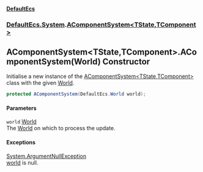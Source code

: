 #### [DefaultEcs](index.md 'index')
### [DefaultEcs.System](index.md#DefaultEcs_System 'DefaultEcs.System').[AComponentSystem&lt;TState,TComponent&gt;](AComponentSystem_TState_TComponent_.md 'DefaultEcs.System.AComponentSystem&lt;TState,TComponent&gt;')
## AComponentSystem&lt;TState,TComponent&gt;.AComponentSystem(World) Constructor
Initialise a new instance of the [AComponentSystem&lt;TState,TComponent&gt;](AComponentSystem_TState_TComponent_.md 'DefaultEcs.System.AComponentSystem&lt;TState,TComponent&gt;') class with the given [World](AComponentSystem_TState_TComponent__World.md 'DefaultEcs.System.AComponentSystem&lt;TState,TComponent&gt;.World').  
```csharp
protected AComponentSystem(DefaultEcs.World world);
```
#### Parameters
<a name='DefaultEcs_System_AComponentSystem_TState_TComponent__AComponentSystem(DefaultEcs_World)_world'></a>
`world` [World](World.md 'DefaultEcs.World')  
The [World](AComponentSystem_TState_TComponent__World.md 'DefaultEcs.System.AComponentSystem&lt;TState,TComponent&gt;.World') on which to process the update.
  
#### Exceptions
[System.ArgumentNullException](https://docs.microsoft.com/en-us/dotnet/api/System.ArgumentNullException 'System.ArgumentNullException')  
[world](AComponentSystem_TState_TComponent__AComponentSystem(World).md#DefaultEcs_System_AComponentSystem_TState_TComponent__AComponentSystem(DefaultEcs_World)_world 'DefaultEcs.System.AComponentSystem&lt;TState,TComponent&gt;.AComponentSystem(DefaultEcs.World).world') is null.

